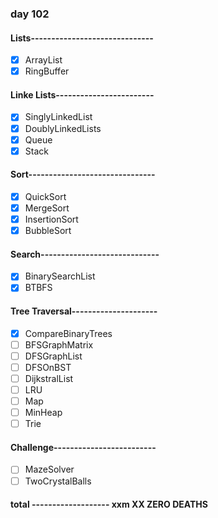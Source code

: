 ### day 102

#### Lists------------------------------

- [x] ArrayList
- [x] RingBuffer

#### Linke Lists------------------------

- [x] SinglyLinkedList
- [x] DoublyLinkedLists
- [x] Queue
- [x] Stack

#### Sort-------------------------------

- [x] QuickSort
- [x] MergeSort
- [x] InsertionSort
- [x] BubbleSort

#### Search-----------------------------

- [x] BinarySearchList
- [x] BTBFS

#### Tree Traversal---------------------

- [x] CompareBinaryTrees
- [ ] BFSGraphMatrix
- [ ] DFSGraphList
- [ ] DFSOnBST
- [ ] DijkstralList
- [ ] LRU
- [ ] Map
- [ ] MinHeap
- [ ] Trie

#### Challenge-------------------------

- [ ] MazeSolver
- [ ] TwoCrystalBalls

#### total ------------------- xxm XX ZERO DEATHS
